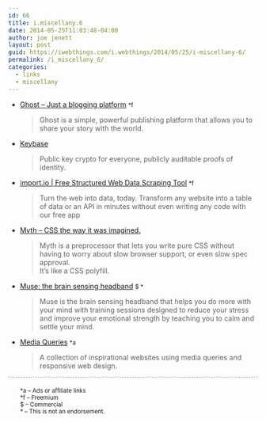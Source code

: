 ```yaml
---
id: 66
title: i.miscellany.6
date: 2014-05-25T11:03:48-04:00
author: joe jenett
layout: post
guid: https://iwebthings.com/i.webthings/2014/05/25/i-miscellany-6/
permalink: /i_miscellany_6/
categories:
  - links
  - miscellany
---
```

  * [Ghost &#8211; Just a blogging platform](https://ghost.org/ "Ghost - Just a blogging platform") <small>*f</small> 
    > Ghost is a simple, powerful publishing platform that allows you to share your story with the world. 

  * [Keybase](https://keybase.io/ "Keybase") 
    > Public key crypto for everyone, publicly auditable proofs of identity. 

  * [import.io | Free Structured Web Data Scraping Tool](https://import.io/ "import.io | Free Structured Web Data Scraping Tool") <small>*f</small> 
    > Turn the web into data, today. Transform any website into a table of data or an API in minutes without even writing any code with our free app 

  * [Myth &#8211; CSS the way it was imagined.](http://www.myth.io/ "Myth - CSS the way it was imagined.") 
    > Myth is a preprocessor that lets you write pure CSS without having to worry about slow browser support, or even slow spec approval.  
    > It&#8217;s like a CSS polyfill. 

  * [Muse: the brain sensing headband](http://www.choosemuse.com/ "Muse: the brain sensing headband") <small>$ *</small> 
    > Muse is the brain sensing headband that helps you do more with your mind with training sessions designed to reduce your stress and improve your emotional strength by teaching you to calm and settle your mind. 

  * [Media Queries](http://mediaqueri.es/ "Media Queries") <small>*a</small> 
    > A collection of inspirational websites using media queries and responsive web design. 

<div style="border-top:1px dashed #999;padding-top:6px;padding-left:24px;">
  <small><br /> *a &#8211; Ads or affiliate links<br /> *f &#8211; Freemium<br /> $ &#8211; Commercial<br /> * &#8211; This is not an endorsement.<br /> </small>
</div>